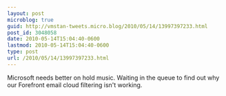 ```yaml
---
layout: post
microblog: true
guid: http://vmstan-tweets.micro.blog/2010/05/14/13997397233.html
post_id: 3048058
date: 2010-05-14T15:04:40-0600
lastmod: 2010-05-14T15:04:40-0600
type: post
url: /2010/05/14/13997397233.html
---
```

Microsoft needs better on hold music. Waiting in the queue to find out why our Forefront email cloud filtering isn't working.
